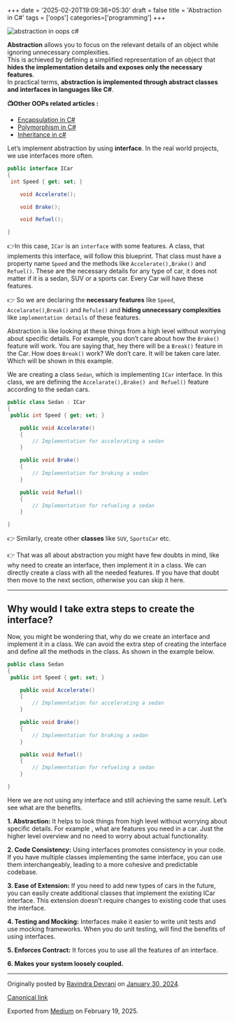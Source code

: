 +++
date = '2025-02-20T19:09:36+05:30'
draft = false
title = 'Abstraction in C#'
tags = ['oops']
categories=['programming'] 
+++

![abstraction in oops c#](/images/1_6CWERFGOQbJWr-R6wNi2oA.png)

**Abstraction** allows you to focus on the relevant details of an object while ignoring unnecessary complexities.  
This is achieved by defining a simplified representation of an object that **hides the implementation details and exposes only the necessary features**.  
In practical terms, **abstraction is implemented through abstract classes and interfaces in languages like C#**.

**📺Other OOPs related articles :**

- [Encapsulation in C#](/posts/encapsulation-in-csharp/)
- [Polymorphism in C#](/posts/polymorphism-in-csharp/)
- [Inheritance in c#](/posts/inheritance-in-csharp/)

Let’s implement abstraction by using **interface**. In the real world projects, we use interfaces more often.

```cs
public interface ICar
{
 int Speed { get; set; }

    void Accelerate();

    void Brake();

    void Refuel();

}
```

👉In this case, `ICar` is an `interface` with some features. A class, that implements this interface, will follow this blueprint. That class must have a property name `Speed` and the methods like `Accelerate(),Brake()` and `Refuel()`. These are the necessary details for any type of car, it does not matter if it is a sedan, SUV or a sports car. Every Car will have these features.

👉 So we are declaring the **necessary features** like `Speed`, `Accelarate()`,`Break()` and `Refule()` and **hiding unnecessary complexities** like `implementation details` of these features.

Abstraction is like looking at these things from a high level without worrying about specific details. For example, you don’t care about how the `Brake()` feature will work. You are saying that, hey there will be a `Break()` feature in the Car. How does `Break()` work? We don’t care. It will be taken care later. Which will be shown in this example.

We are creating a class `Sedan`, which is implementing `ICar` interface. In this class, we are defining the `Accelarate(),Brake() and Refuel()` feature according to the sedan cars.

```cs
public class Sedan : ICar
{
 public int Speed { get; set; }

    public void Accelerate()
    {
        // Implementation for accelerating a sedan
    }

    public void Brake()
    {
        // Implementation for braking a sedan
    }

    public void Refuel()
    {
        // Implementation for refueling a sedan
    }

}
```

👉 Similarly, create other **classes** like `SUV`, `SportsCar` etc.

👉 That was all about abstraction you might have few doubts in mind, like why need to create an interface, then implement it in a class. We can directly create a class with all the needed features. If you have that doubt then move to the next section, otherwise you can skip it here.

---

## Why would I take extra steps to create the interface?

Now, you might be wondering that, why do we create an interface and implement it in a class. We can avoid the extra step of creating the interface and define all the methods in the class. As shown in the example below.

```cs
public class Sedan
{
 public int Speed { get; set; }

    public void Accelerate()
    {
        // Implementation for accelerating a sedan
    }

    public void Brake()
    {
        // Implementation for braking a sedan
    }

    public void Refuel()
    {
        // Implementation for refueling a sedan
    }

}
```

Here we are not using any interface and still achieving the same result. Let’s see what are the benefits.

**1. Abstraction:** It helps to look things from high level without worrying about specific details. For example , what are features you need in a car. Just the higher level overview and no need to worry about actual functionality.

**2. Code Consistency:** Using interfaces promotes consistency in your code. If you have multiple classes implementing the same interface, you can use them interchangeably, leading to a more cohesive and predictable codebase.

**3. Ease of Extension:** If you need to add new types of cars in the future, you can easily create additional classes that implement the existing ICar interface. This extension doesn’t require changes to existing code that uses the interface.

**4. Testing and Mocking:** Interfaces make it easier to write unit tests and use mocking frameworks. When you do unit testing, will find the benefits of using interfaces.

**5. Enforces Contract:** It forces you to use all the features of an interface.

**6. Makes your system loosely coupled.**

---

Originally posted by [Ravindra Devrani](https://medium.com/@ravindradevrani) on [January 30, 2024](https://medium.com/p/c3d4c832942a).

[Canonical link](https://medium.com/@ravindradevrani/abstraction-in-c-c3d4c832942a)

Exported from [Medium](https://medium.com) on February 19, 2025.
